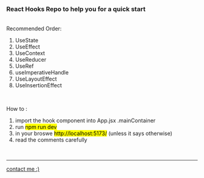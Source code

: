 <h3>React Hooks Repo to help you for a quick start</h3>
<br>
Recommended Order:

<ol>
<li>UseState</li>
<li>UseEffect</li>
<li>UseContext</li>
<li>UseReducer</li>
<li>UseRef</li>
<li>useImperativeHandle</li>
<li>UseLayoutEffect</li>
<li>UseInsertionEffect</li>

</ol>
<br>

How to :
<br>

<ol>
<li>import the hook component into App.jsx .mainContainer </li>
<li>run <mark>npm run dev</mark></li>
<li>in your broswe <mark>http://localhost:5173/</mark> (unless it says otherwise)</li>
<li>read the comments carefully</li>
</ol>

<br>
<hr>
<a href="https://ahmed-elshennawy.vercel.app/">contact me :)</a>
